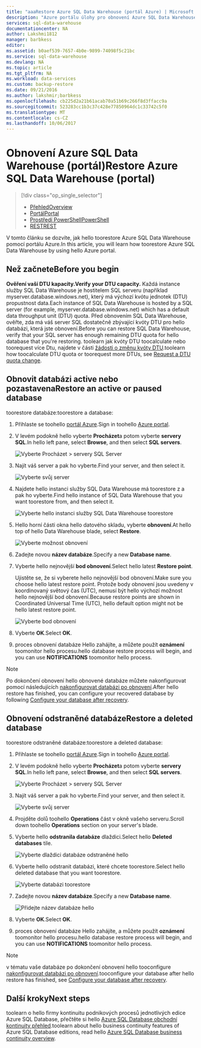 ```yaml
---
title: "aaaRestore Azure SQL Data Warehouse (portál Azure) | Microsoft Docs"
description: "Azure portálu úlohy pro obnovení Azure SQL Data Warehouse."
services: sql-data-warehouse
documentationcenter: NA
author: Lakshmi1812
manager: barbkess
editor: 
ms.assetid: b0aef539-7657-4b0e-9899-74098f5c21bc
ms.service: sql-data-warehouse
ms.devlang: NA
ms.topic: article
ms.tgt_pltfrm: NA
ms.workload: data-services
ms.custom: backup-restore
ms.date: 09/21/2016
ms.author: lakshmir;barbkess
ms.openlocfilehash: cb225d2a21b61acab70a51b69c266f8d3ffacc9a
ms.sourcegitcommit: 523283cc1b3c37c428e77850964dc1c33742c5f0
ms.translationtype: MT
ms.contentlocale: cs-CZ
ms.lasthandoff: 10/06/2017
---
```

# <a name="restore-azure-sql-data-warehouse-portal"></a><span data-ttu-id="11153-103">Obnovení Azure SQL Data Warehouse (portál)</span><span class="sxs-lookup"><span data-stu-id="11153-103">Restore Azure SQL Data Warehouse (portal)</span></span>
> [!div class="op_single_selector"]
> * <span data-ttu-id="11153-104">[Přehled][Overview]</span><span class="sxs-lookup"><span data-stu-id="11153-104">[Overview][Overview]</span></span>
> * <span data-ttu-id="11153-105">[Portál][Portal]</span><span class="sxs-lookup"><span data-stu-id="11153-105">[Portal][Portal]</span></span>
> * <span data-ttu-id="11153-106">[Prostředí PowerShell][PowerShell]</span><span class="sxs-lookup"><span data-stu-id="11153-106">[PowerShell][PowerShell]</span></span>
> * <span data-ttu-id="11153-107">[REST][REST]</span><span class="sxs-lookup"><span data-stu-id="11153-107">[REST][REST]</span></span>
>
>
<span data-ttu-id="11153-108">V tomto článku se dozvíte, jak hello toorestore Azure SQL Data Warehouse pomocí portálu Azure.</span><span class="sxs-lookup"><span data-stu-id="11153-108">In this article, you will learn how toorestore Azure SQL Data Warehouse by using hello Azure portal.</span></span>

## <a name="before-you-begin"></a><span data-ttu-id="11153-109">Než začnete</span><span class="sxs-lookup"><span data-stu-id="11153-109">Before you begin</span></span>
<span data-ttu-id="11153-110">**Ověření vaší DTU kapacity.**</span><span class="sxs-lookup"><span data-stu-id="11153-110">**Verify your DTU capacity.**</span></span> <span data-ttu-id="11153-111">Každá instance služby SQL Data Warehouse je hostitelem SQL serveru (například myserver.database.windows.net), který má výchozí kvótu jednotek (DTU) propustnost data.</span><span class="sxs-lookup"><span data-stu-id="11153-111">Each instance of SQL Data Warehouse is hosted by a SQL server (for example, myserver.database.windows.net) which has a default data throughput unit (DTU) quota.</span></span> <span data-ttu-id="11153-112">Před obnovením SQL Data Warehouse, ověřte, zda má váš server SQL dostatečně zbývající kvóty DTU pro hello databázi, která jste obnovení.</span><span class="sxs-lookup"><span data-stu-id="11153-112">Before you can restore SQL Data Warehouse, verify that your SQL server has enough remaining DTU quota for hello database that you're restoring.</span></span> <span data-ttu-id="11153-113">toolearn jak kvóty DTU toocalculate nebo toorequest více Dtu, najdete v části [žádosti o změnu kvóty DTU][Request a DTU quota change].</span><span class="sxs-lookup"><span data-stu-id="11153-113">toolearn how toocalculate DTU quota or toorequest more DTUs, see [Request a DTU quota change][Request a DTU quota change].</span></span>

## <a name="restore-an-active-or-paused-database"></a><span data-ttu-id="11153-114">Obnovit databázi active nebo pozastavena</span><span class="sxs-lookup"><span data-stu-id="11153-114">Restore an active or paused database</span></span>
<span data-ttu-id="11153-115">toorestore databáze:</span><span class="sxs-lookup"><span data-stu-id="11153-115">toorestore a database:</span></span>

1. <span data-ttu-id="11153-116">Přihlaste se toohello [portál Azure][Azure portal].</span><span class="sxs-lookup"><span data-stu-id="11153-116">Sign in toohello [Azure portal][Azure portal].</span></span>
2. <span data-ttu-id="11153-117">V levém podokně hello vyberte **Procházet**a potom vyberte **servery SQL**.</span><span class="sxs-lookup"><span data-stu-id="11153-117">In hello left pane, select **Browse**, and then select **SQL servers**.</span></span>

    ![Vyberte Procházet > servery SQL Server](./media/sql-data-warehouse-restore-database-portal/01-browse-for-sql-server.png)
3. <span data-ttu-id="11153-119">Najít váš server a pak ho vyberte.</span><span class="sxs-lookup"><span data-stu-id="11153-119">Find your server, and then select it.</span></span>

    ![Vyberte svůj server](./media/sql-data-warehouse-restore-database-portal/01-select-server.png)
4. <span data-ttu-id="11153-121">Najdete hello instanci služby SQL Data Warehouse má toorestore z a pak ho vyberte.</span><span class="sxs-lookup"><span data-stu-id="11153-121">Find hello instance of SQL Data Warehouse that you want toorestore from, and then select it.</span></span>

    ![Vyberte hello instanci služby SQL Data Warehouse toorestore](./media/sql-data-warehouse-restore-database-portal/01-select-active-dw.png)
5. <span data-ttu-id="11153-123">Hello horní části okna hello datového skladu, vyberte **obnovení**.</span><span class="sxs-lookup"><span data-stu-id="11153-123">At hello top of hello Data Warehouse blade, select **Restore**.</span></span>

    ![Vyberte možnost obnovení](./media/sql-data-warehouse-restore-database-portal/01-select-restore-from-active.png)
6. <span data-ttu-id="11153-125">Zadejte novou **název databáze**.</span><span class="sxs-lookup"><span data-stu-id="11153-125">Specify a new **Database name**.</span></span>
7. <span data-ttu-id="11153-126">Vyberte hello nejnovější **bod obnovení**.</span><span class="sxs-lookup"><span data-stu-id="11153-126">Select hello latest **Restore point**.</span></span>

   <span data-ttu-id="11153-127">Ujistěte se, že si vyberete hello nejnovější bod obnovení.</span><span class="sxs-lookup"><span data-stu-id="11153-127">Make sure you choose hello latest restore point.</span></span> <span data-ttu-id="11153-128">Protože body obnovení jsou uvedeny v koordinovaný světový čas (UTC), nemusí být hello výchozí možnost hello nejnovější bod obnovení.</span><span class="sxs-lookup"><span data-stu-id="11153-128">Because restore points are shown in Coordinated Universal Time (UTC), hello default option might not be hello latest restore point.</span></span>

      ![Vyberte bod obnovení](./media/sql-data-warehouse-restore-database-portal/01-restore-blade-from-active.png)
8. <span data-ttu-id="11153-130">Vyberte **OK**.</span><span class="sxs-lookup"><span data-stu-id="11153-130">Select **OK**.</span></span>
9. <span data-ttu-id="11153-131">proces obnovení databáze Hello zahájíte, a můžete použít **oznámení** toomonitor hello procesu.</span><span class="sxs-lookup"><span data-stu-id="11153-131">hello database restore process will begin, and you can use **NOTIFICATIONS** toomonitor hello process.</span></span>

> [!NOTE]
> <span data-ttu-id="11153-132">Po dokončení obnovení hello obnovené databáze můžete nakonfigurovat pomocí následujících [nakonfigurovat databázi po obnovení][Configure your database after recovery].</span><span class="sxs-lookup"><span data-stu-id="11153-132">After hello restore has finished, you can configure your recovered database by following [Configure your database after recovery][Configure your database after recovery].</span></span>
>
>

## <a name="restore-a-deleted-database"></a><span data-ttu-id="11153-133">Obnovení odstraněné databáze</span><span class="sxs-lookup"><span data-stu-id="11153-133">Restore a deleted database</span></span>
<span data-ttu-id="11153-134">toorestore odstraněné databáze:</span><span class="sxs-lookup"><span data-stu-id="11153-134">toorestore a deleted database:</span></span>

1. <span data-ttu-id="11153-135">Přihlaste se toohello [portál Azure][Azure portal].</span><span class="sxs-lookup"><span data-stu-id="11153-135">Sign in toohello [Azure portal][Azure portal].</span></span>
2. <span data-ttu-id="11153-136">V levém podokně hello vyberte **Procházet**a potom vyberte **servery SQL**.</span><span class="sxs-lookup"><span data-stu-id="11153-136">In hello left pane, select **Browse**, and then select **SQL servers**.</span></span>

    ![Vyberte Procházet > servery SQL Server](./media/sql-data-warehouse-restore-database-portal/01-browse-for-sql-server.png)
3. <span data-ttu-id="11153-138">Najít váš server a pak ho vyberte.</span><span class="sxs-lookup"><span data-stu-id="11153-138">Find your server, and then select it.</span></span>

    ![Vyberte svůj server](./media/sql-data-warehouse-restore-database-portal/02-select-server.png)
4. <span data-ttu-id="11153-140">Projděte dolů toohello **Operations** část v okně vašeho serveru.</span><span class="sxs-lookup"><span data-stu-id="11153-140">Scroll down toohello **Operations** section on your server's blade.</span></span>
5. <span data-ttu-id="11153-141">Vyberte hello **odstranila databáze** dlaždici.</span><span class="sxs-lookup"><span data-stu-id="11153-141">Select hello **Deleted databases** tile.</span></span>

    ![Vyberte dlaždici databáze odstraněné hello](./media/sql-data-warehouse-restore-database-portal/02-select-deleted-dws.png)
6. <span data-ttu-id="11153-143">Vyberte hello odstranit databázi, které chcete toorestore.</span><span class="sxs-lookup"><span data-stu-id="11153-143">Select hello deleted database that you want toorestore.</span></span>

    ![Vyberte databázi toorestore](./media/sql-data-warehouse-restore-database-portal/02-select-deleted-dw.png)
7. <span data-ttu-id="11153-145">Zadejte novou **název databáze**.</span><span class="sxs-lookup"><span data-stu-id="11153-145">Specify a new **Database name**.</span></span>

    ![Přidejte název databáze hello](./media/sql-data-warehouse-restore-database-portal/02-restore-blade-from-deleted.png)
8. <span data-ttu-id="11153-147">Vyberte **OK**.</span><span class="sxs-lookup"><span data-stu-id="11153-147">Select **OK**.</span></span>
9. <span data-ttu-id="11153-148">proces obnovení databáze Hello zahájíte, a můžete použít **oznámení** toomonitor hello procesu.</span><span class="sxs-lookup"><span data-stu-id="11153-148">hello database restore process will begin, and you can use **NOTIFICATIONS** toomonitor hello process.</span></span>

> [!NOTE]
> <span data-ttu-id="11153-149">v tématu vaše databáze po dokončení obnovení hello tooconfigure [nakonfigurovat databázi po obnovení][Configure your database after recovery].</span><span class="sxs-lookup"><span data-stu-id="11153-149">tooconfigure your database after hello restore has finished, see [Configure your database after recovery][Configure your database after recovery].</span></span>
>
>

## <a name="next-steps"></a><span data-ttu-id="11153-150">Další kroky</span><span class="sxs-lookup"><span data-stu-id="11153-150">Next steps</span></span>
<span data-ttu-id="11153-151">toolearn o hello firmy kontinuitu podnikových procesů jednotlivých edice Azure SQL Database, přečtěte si hello [Azure SQL Database obchodní kontinuity přehled][Azure SQL Database business continuity overview].</span><span class="sxs-lookup"><span data-stu-id="11153-151">toolearn about hello business continuity features of Azure SQL Database editions, read hello [Azure SQL Database business continuity overview][Azure SQL Database business continuity overview].</span></span>

<!--Image references-->

<!--Article references-->
[Azure SQL Database business continuity overview]: ../sql-database/sql-database-business-continuity.md
[Overview]: ./sql-data-warehouse-restore-database-overview.md
[Portal]: ./sql-data-warehouse-restore-database-portal.md
[PowerShell]: ./sql-data-warehouse-restore-database-powershell.md
[REST]: ./sql-data-warehouse-restore-database-rest-api.md
[Configure your database after recovery]: ../sql-database/sql-database-disaster-recovery.md#configure-your-database-after-recovery
[Request a DTU quota change]: ./sql-data-warehouse-get-started-create-support-ticket.md#request-quota-change

<!--MSDN references-->

<!--Blog references-->

<!--Other Web references-->
[Azure portal]: https://portal.azure.com/
